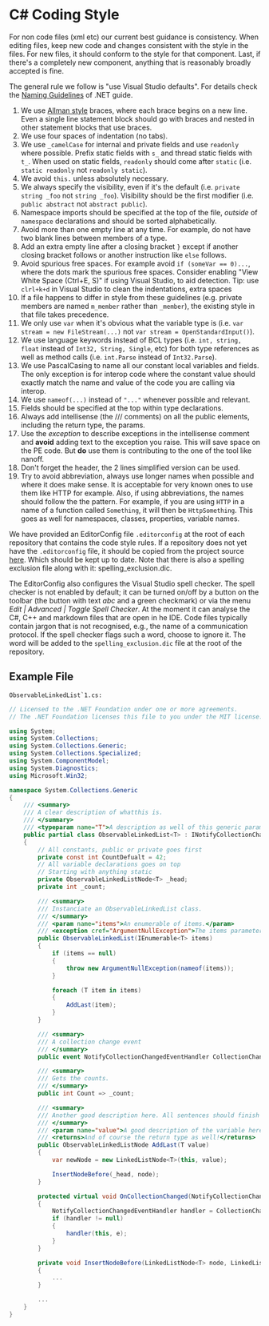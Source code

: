 ﻿# C# Coding Style

For non code files (xml etc) our current best guidance is consistency. When editing files, keep new code and changes consistent with the style in the files. For new files, it should conform to the style for that component. Last, if there's a completely new component, anything that is reasonably broadly accepted is fine.

The general rule we follow is "use Visual Studio defaults". For details check the [Naming Guidelines](https://docs.microsoft.com/en-us/dotnet/standard/design-guidelines/naming-guidelines) of .NET guide.

1. We use [Allman style](https://en.wikipedia.org/wiki/Indent_style#Allman_style) braces, where each brace begins on a new line. Even a single line statement block should go with braces and nested in other statement blocks that use braces.
2. We use four spaces of indentation (no tabs).
3. We use `_camelCase` for internal and private fields and use `readonly` where possible. Prefix static fields with `s_` and thread static fields with `t_`. When used on static fields, `readonly` should come after `static` (i.e. `static readonly` not `readonly static`).
4. We avoid `this.` unless absolutely necessary.
5. We always specify the visibility, even if it's the default (i.e.
   `private string _foo` not `string _foo`). Visibility should be the first modifier (i.e.
   `public abstract` not `abstract public`).
6. Namespace imports should be specified at the top of the file, *outside* of
   `namespace` declarations and should be sorted alphabetically.
7. Avoid more than one empty line at any time. For example, do not have two
   blank lines between members of a type.
8. Add an extra empty line after a closing bracket `}` except if another closing bracket follows or another instruction like `else` follows.
9. Avoid spurious free spaces.
   For example avoid `if (someVar == 0)...`, where the dots mark the spurious free spaces.
   Consider enabling "View White Space (Ctrl+E, S)" if using Visual Studio, to aid detection.
   Tip: use `clrl+k+d` in Visual Studio to clean the indentations, extra spaces
10. If a file happens to differ in style from these guidelines (e.g. private members are named `m_member`
   rather than `_member`), the existing style in that file takes precedence.
11. We only use `var` when it's obvious what the variable type is (i.e. `var stream = new FileStream(...)` not `var stream = OpenStandardInput()`).
12. We use language keywords instead of BCL types (i.e. `int, string, float` instead of `Int32, String, Single`, etc) for both type references as well as method calls (i.e. `int.Parse` instead of `Int32.Parse`).
13. We use PascalCasing to name all our constant local variables and fields. The only exception is for interop code where the constant value should exactly match the name and value of the code you are calling via interop.
14. We use ```nameof(...)``` instead of ```"..."``` whenever possible and relevant.
15. Fields should be specified at the top within type declarations.
16. Always add intellisense (the /// comments) on all the public elements, including the return type, the params.
17. Use the *exception* to describe exceptions in the intellisense comment and **avoid** adding text to the exception you raise. This will save space on the PE code. But **do** use them is contributing to the one of the tool like nanoff.
18. Don't forget the header, the 2 lines simplified version can be used.
19. Try to avoid abbreviation, always use longer names when possible and where it does make sense. It is acceptable for very known ones to use them like HTTP for example. Also, if using abbreviations, the names should follow the the pattern. For example, if you are using `HTTP` in a name of a function called `Something`, it will then be `HttpSomething`. This goes as well for namespaces, classes, properties, variable names.

We have provided an EditorConfig file `.editorconfig` at the root of each repository that contains the code style rules. If a repository does not yet have the `.editorconfig` file, it should be copied from the project source [here](https://github.com/nanoframework/.github/blob/main/VS%20templates%2Bconfig/.editorconfig). Which should be kept up to date. Note that there is also a spelling exclusion file along with it: spelling_exclusion.dic.

The EditorConfig also configures the Visual Studio spell checker. The spell checker is not enabled by default; it can be turned on/off by a button on the toolbar (the button with text *abc* and a green checkmark) or via the menu *Edit | Advanced | Toggle Spell Checker*. At the moment it can analyse the C#, C++ and markdown files that are open in he IDE. Code files typically contain jargon that is not recognised, e.g., the name of a communication protocol. If the spell checker flags such a word, choose to ignore it. The word will be added to the `spelling_exclusion.dic` file at the root of the repository.

## Example File

``ObservableLinkedList`1.cs:``

```C#
// Licensed to the .NET Foundation under one or more agreements.
// The .NET Foundation licenses this file to you under the MIT license.

using System;
using System.Collections;
using System.Collections.Generic;
using System.Collections.Specialized;
using System.ComponentModel;
using System.Diagnostics;
using Microsoft.Win32;

namespace System.Collections.Generic
{
    /// <summary>
    /// A clear description of whatthis is.
    /// </summary>
    /// <typeparam name="T">A description as well of this generic parameter.</typeparam>
    public partial class ObservableLinkedList<T> : INotifyCollectionChanged, INotifyPropertyChanged
    {
        // All constants, public or private goes first
        private const int CountDefualt = 42;
        // All variable declarations goes on top
        // Starting with anything static
        private ObservableLinkedListNode<T> _head;
        private int _count;

        /// <summary>
        /// Instanciate an ObservableLinkedList class. 
        /// </summary>
        /// <param name="items">An enumerable of items.</param>
        /// <exception cref="ArgumentNullException">The items parameter can't be null.</exception>
        public ObservableLinkedList(IEnumerable<T> items)
        {
            if (items == null)
            {
                throw new ArgumentNullException(nameof(items));
            }

            foreach (T item in items)
            {
                AddLast(item);
            }
        }

        /// <summary>
        /// A collection change event
        /// </summary>
        public event NotifyCollectionChangedEventHandler CollectionChanged;

        /// <summary>
        /// Gets the counts.
        /// </summary>
        public int Count => _count;        

        /// <summary>
        /// Another good description here. All sentences should finish with a dot.
        /// </summary>
        /// <param name="value">A good description of the variable here as well.</param>
        /// <returns>And of course the return type as well!</returns>
        public ObservableLinkedListNode AddLast(T value)
        {
            var newNode = new LinkedListNode<T>(this, value);

            InsertNodeBefore(_head, node);
        }

        protected virtual void OnCollectionChanged(NotifyCollectionChangedEventArgs e)
        {
            NotifyCollectionChangedEventHandler handler = CollectionChanged;
            if (handler != null)
            {
                handler(this, e);
            }
        }

        private void InsertNodeBefore(LinkedListNode<T> node, LinkedListNode<T> newNode)
        {
            ...
        }

        ...
    }
}
```

